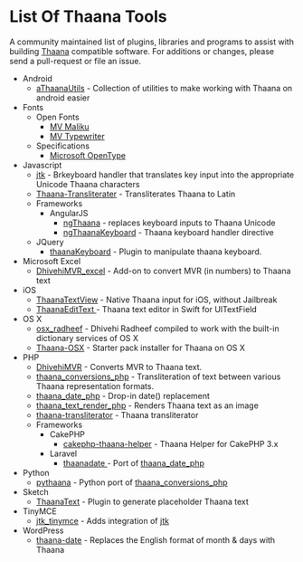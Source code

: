 # List Of Thaana Tools

A community maintained list of plugins, libraries and programs to assist with building [Thaana](https://en.wikipedia.org/wiki/Thaana) compatible software. For additions or changes, please send a pull-request or file an issue.

* Android
  * [aThaanaUtils](https://github.com/kudanai/aThaanaUtils) - Collection of utilities to make working with Thaana on android easier
* Fonts
  * Open Fonts
      * [MV Maliku](http://www.hassanhameed.com/?page_id=269)
      * [MV Typewriter](http://www.hassanhameed.com/?page_id=154) 
  * Specifications
      * [Microsoft OpenType](https://www.microsoft.com/typography/OpenTypeDev/thaana/intro.htm)   
* Javascript
  * [jtk](https://github.com/jawish/jtk) - Brkeyboard handler that translates key input into the appropriate Unicode Thaana characters 
  * [Thaana-Transliterater](https://github.com/ifreaker/Thaana-Transliterater) - Transliterates Thaana to Latin
  * Frameworks 
      * AngularJS
          * [ngThaana](https://github.com/raftalks/ngThaana) - replaces keyboard inputs to Thaana Unicode
          * [ngThaanaKeyboard](https://github.com/ajaaibu/ngThaanaKeyboard) - Thaana keyboard handler directive
  * JQuery
      *  [thaanaKeyboard](https://github.com/ajaaibu/thaanaKeyboard) -  Plugin to manipulate thaana keyboard.  
* Microsoft Excel
  * [DhivehiMVR_excel](https://github.com/Yoo33/DhivehiMVR_excel) - Add-on to convert MVR (in numbers) to Thaana text
* iOS
  * [ThaanaTextView](https://github.com/jinahadam/ThaanaTextView) - Native Thaana input for iOS, without Jailbreak
  * [ThaanaEditText ](https://github.com/xahy/ThaanaEditText) - Thaana text editor in Swift for UITextField
* OS X
  * [osx_radheef](https://github.com/kudanai/osx_radheef) -  Dhivehi Radheef compiled to work with the built-in dictionary services of OS X  
  * [Thaana-OSX](https://github.com/kudanai/Thaana-OSX) - Starter pack installer for Thaana on OS X
* PHP
  * [DhivehiMVR](https://github.com/Yoo33/DhivehiMVR) - Converts MVR to Thaana text. 
  * [thaana\_conversions\_php](https://github.com/jawish/thaana_conversions_php) - Transliteration of text between various Thaana representation formats.
  * [thaana\_date\_php](https://github.com/jawish/thaana_date_php) - Drop-in date() replacement
  * [thaana\_text\_render_php](https://github.com/jawish/thaana_text_render_php) - Renders Thaana text as an image
  * [thaana-transliterator](https://github.com/naxeem/thaana-transliterator) - Thaana transliterator
  * Frameworks
      * CakePHP
          * [cakephp-thaana-helper](https://github.com/aliharis/cakephp-thaana-helper) - Thaana Helper for CakePHP 3.x
      * Laravel
          * [thaanadate ](https://github.com/ajaaibu/thaanadate) - Port of [thaana\_date\_php](https://github.com/jawish/thaana_date_php)  
* Python
  *  [pythaana](https://github.com/kudanai/pythaana) - Python port of [thaana\_conversions\_php](https://github.com/jawish/thaana_conversions_php)
* Sketch
  * [ThaanaText](https://github.com/ajaaibu/ThaanaText) - Plugin to generate placeholder Thaana text 
* TinyMCE
  * [jtk_tinymce](https://github.com/jawish/jtk_tinymce) - Adds integration of [jtk](https://github.com/jawish/jtk)
* WordPress
  * [thaana-date](https://github.com/wp-plugins/thaana-date) - Replaces the English format of month & days with Thaana

